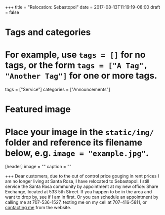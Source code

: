 +++
title = "Relocation: Sebastopol"
date = 2017-08-13T11:19:19-08:00
draft = false

# Tags and categories
# For example, use `tags = []` for no tags, or the form `tags = ["A Tag", "Another Tag"]` for one or more tags.
tags = ["Service"]
categories = ["Announcements"]

# Featured image
# Place your image in the `static/img/` folder and reference its filename below, e.g. `image = "example.jpg"`.
[header]
image = ""
caption = ""

+++
Dear customers, due to the out of control price gouging in rent prices I am no longer living at Santa Rosa, I have relocated to Sebastopol. I still service the Santa Rosa community by appointment at my new office: Share Exchange, located at 533 5th Street. If you happen to be in the area and want to drop by, see if I am in first. Or you can schedule an appointment by calling me at 707-536-1527, texting me on my cell at 707-416-5811, or <a href="/contact/">contacting me</a> from the website.